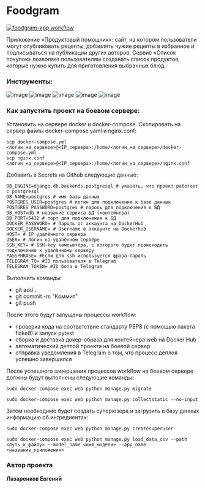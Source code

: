 # Foodgram

[![foodgram-app workflow](https://github.com/lazarenkov-e/foodgram-project-react/actions/workflows/foodgram_workflow.yml/badge.svg)](https://github.com/lazarenkov-e/foodgram-project-react/actions/workflows/foodgram_workflow.yml)

Приложение «Продуктовый помощник»: сайт, на котором пользователи могут опубликовать рецепты, добавлять чужие рецепты в избранное и подписываться на публикации других авторов. Сервис «Список покупок» позволяет пользователям создавать список продуктов, которые нужно купить для приготовления выбранных блюд.

### Инструменты:
![image](https://img.shields.io/badge/Python%203.9-FFD43B?style=for-the-badge&logo=python&logoColor=blue)
![image](https://img.shields.io/badge/Django%204.2-092E20?style=for-the-badge&logo=django&logoColor=green)
![image](https://img.shields.io/badge/PostgreSQL-316192?style=for-the-badge&logo=postgresql&logoColor=white)
![image](https://img.shields.io/badge/Docker-2CA5E0?style=for-the-badge&logo=docker&logoColor=white)
![image](https://img.shields.io/badge/Nginx-009639?style=for-the-badge&logo=nginx&logoColor=white)
### Как запустить проект на боевом сервере:

Установить на сервере docker и docker-compose. Скопировать на сервер файлы docker-compose.yaml и nginx.conf:

```
scp docker-compose.yml <логин_на_сервере>@<IP_сервера>:/home/<логин_на_сервере>/docker-compose.yml
scp nginx.conf <логин_на_сервере>@<IP_сервера>:/home/<логин_на_сервере>/nginx.conf

```

Добавить в Secrets на Github следующие данные:

```
DB_ENGINE=django.db.backends.postgresql # указать, что проект работает с postgresql
DB_NAME=postgres # имя базы данных
POSTGRES_USER=postgres # логин для подключения к базе данных
POSTGRES_PASSWORD=postgres # пароль для подключения к БД
DB_HOST=db # название сервиса БД (контейнера) 
DB_PORT=5432 # порт для подключения к БД
DOCKER_PASSWORD= # Пароль от аккаунта на DockerHub
DOCKER_USERNAME= # Username в аккаунте на DockerHub
HOST= # IP удалённого сервера
USER= # Логин на удалённом сервере
SSH_KEY= # SSH-key компьютера, с которого будет происходить подключение к удалённому серверу
PASSPHRASE= #Если для ssh используется фраза-пароль
TELEGRAM_TO= #ID пользователя в Telegram
TELEGRAM_TOKEN= #ID бота в Telegram

```

Выполнить команды:

*   git add .
*   git commit -m "Коммит"
*   git push

После этого будут запущены процессы workflow:

*   проверка кода на соответствие стандарту PEP8 (с помощью пакета flake8) и запуск pytest
*   сборка и доставка докер-образа для контейнера web на Docker Hub
*   автоматический деплой проекта на боевой сервер
*   отправка уведомления в Telegram о том, что процесс деплоя успешно завершился

После успешного завершения процессов workflow на боевом сервере должны будут выполнены следующие команды:

```
sudo docker-compose exec web python manage.py migrate

```


```
sudo docker-compose exec web python manage.py collectstatic --no-input 
```

Затем необходимо будет создать суперюзера и загрузить в базу данных информацию об ингредиентах:

```
sudo docker-compose exec web python manage.py createsuperuser

```

```
sudo docker-compose exec web python manage.py load_data_csv --path <путь_к_файлу> --model_name <имя_модели> --app_name <название_приложения>

```
### Автор проекта

**Лазаренков Евгений** 